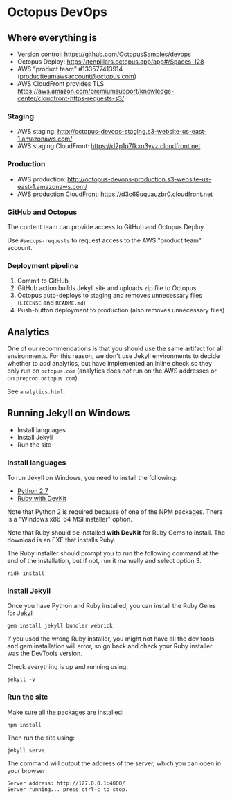 # Octopus DevOps

## Where everything is

- Version control: https://github.com/OctopusSamples/devops
- Octopus Deploy: https://tenpillars.octopus.app/app#/Spaces-128
- AWS "product team" #133577413914 (productteamawsaccount@octopus.com)
- AWS CloudFront provides TLS https://aws.amazon.com/premiumsupport/knowledge-center/cloudfront-https-requests-s3/

### Staging

- AWS staging: http://octopus-devops-staging.s3-website-us-east-1.amazonaws.com/
- AWS staging CloudFront: https://d2p1p7fkxn3yvz.cloudfront.net

### Production

- AWS production: http://octopus-devops-production.s3-website-us-east-1.amazonaws.com/
- AWS production CloudFront: https://d3c69uquauzbr0.cloudfront.net

### GitHub and Octopus

The content team can provide access to GitHub and Octopus Deploy.

Use `#secops-requests` to request access to the AWS "product team" account.

### Deployment pipeline

1. Commit to GitHub
2. GitHub action builds Jekyll site and uploads zip file to Octopus
3. Octopus auto-deploys to staging and removes unnecessary files (`LICENSE` and `README.md`)
4. Push-button deployment to production (also removes unnecessary files)

## Analytics

One of our recommendations is that you should use the same artifact for all environments. For this reason, we don't use Jekyll environments to decide whether to add analytics, but have implemented an inline check so they only run on `octopus.com` (analytics does _not_ run on the AWS addresses or on `preprod.octopus.com`).

See `analytics.html`.

## Running Jekyll on Windows

 - Install languages
 - Install Jekyll
 - Run the site

### Install languages

To run Jekyll on Windows, you need to install the following:

 - [Python 2.7](https://www.python.org/downloads/release/python-2718/)
 - [Ruby with DevKit](https://rubyinstaller.org/downloads/)

Note that Python 2 is required because of one of the NPM packages. There is a "Windows x86-64 MSI installer" option.

Note that Ruby should be installed **with DevKit** for Ruby Gems to install. The download is an EXE that installs Ruby.

The Ruby installer should prompt you to run the following command at the end of the installation, but if not, run it manually and select option 3.

    ridk install

### Install Jekyll

Once you have Python and Ruby installed, you can install the Ruby Gems for Jekyll

    gem install jekyll bundler webrick

If you used the wrong Ruby installer, you might not have all the dev tools and gem installation will error, so go back and check your Ruby installer was the DevTools version.

Check everything is up and running using:

    jekyll -v

### Run the site

Make sure all the packages are installed:

    npm install

Then run the site using:

    jekyll serve

The command will output the address of the server, which you can open in your browser:

    Server address: http://127.0.0.1:4000/
    Server running... press ctrl-c to stop.